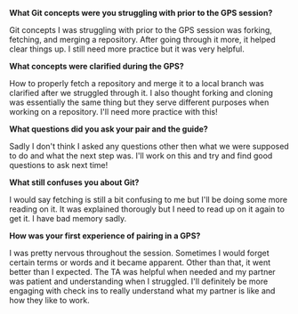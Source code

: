**What Git concepts were you struggling with prior to the GPS session?**

Git concepts I was struggling with prior to the GPS session was forking, fetching, and merging a repository.  After going through it more, it helped clear things up.  I still need more practice but it was very helpful.

**What concepts were clarified during the GPS?**

How to properly fetch a repository and merge it to a local branch was clarified after we struggled through it.  I also thought forking and cloning was essentially the same thing but they serve different purposes when working on a repository.  I'll need more practice with this!

**What questions did you ask your pair and the guide?**

Sadly I don't think I asked any questions other then what we were supposed to do and what the next step was.  I'll work on this and try and find good questions to ask next time!

**What still confuses you about Git?**

I would say fetching is still a bit confusing to me but I'll be doing some more reading on it.  It was explained thorougly but I need to read up on it again to get it.  I have bad memory sadly.

**How was your first experience of pairing in a GPS?**

I was pretty nervous throughout the session.  Sometimes I would forget certain terms or words and it became apparent.  Other than that, it went better than I expected.  The TA was helpful when needed and my partner was patient and understanding when I struggled.  I'll definitely be more engaging with check ins to really understand what my partner is like and how they like to work.  